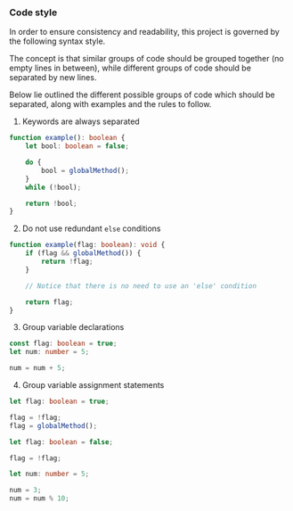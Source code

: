### Code style

In order to ensure consistency and readability, this project is governed by the following syntax style.

The concept is that similar groups of code should be grouped together (no empty lines in between), while different groups of code should be separated by new lines.

Below lie outlined the different possible groups of code which should be separated, along with examples and the rules to follow.

1. Keywords are always separated

```ts
function example(): boolean {
    let bool: boolean = false;

    do {
        bool = globalMethod();
    }
    while (!bool);

    return !bool;
}
```

2. Do not use redundant `else` conditions

```ts
function example(flag: boolean): void {
    if (flag && globalMethod()) {
        return !flag;
    }

    // Notice that there is no need to use an 'else' condition

    return flag;
}
```

3. Group variable declarations

```ts
const flag: boolean = true;
let num: number = 5;

num = num + 5;
```

4. Group variable assignment statements

```ts
let flag: boolean = true;

flag = !flag;
flag = globalMethod();
```

```ts
let flag: boolean = false;

flag = !flag;

let num: number = 5;

num = 3;
num = num % 10;
```